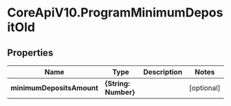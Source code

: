 # CoreApiV10.ProgramMinimumDepositOld

## Properties
Name | Type | Description | Notes
------------ | ------------- | ------------- | -------------
**minimumDepositsAmount** | **{String: Number}** |  | [optional] 


